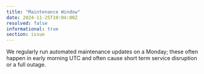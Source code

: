 ```yaml
---
title: "Maintenance Window"
date: 2024-11-25T10:04:00Z
resolved: false
informational: true
section: issue
---
```

We regularly run automated maintenance updates on a Monday; these often happen in early morning UTC and often cause short term service disruption or a full outage.